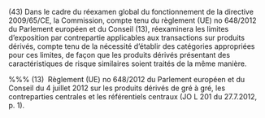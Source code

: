 (43) Dans le cadre du réexamen global du fonctionnement de la directive 2009/65/CE, la Commission, compte tenu du règlement (UE) no 648/2012 du Parlement européen et du Conseil (13), réexaminera les limites d’exposition par contrepartie applicables aux transactions sur produits dérivés, compte tenu de la nécessité d’établir des catégories appropriées pour ces limites, de façon que les produits dérivés présentant des caractéristiques de risque similaires soient traités de la même manière.

%%% (13)  Règlement (UE) no 648/2012 du Parlement européen et du Conseil du 4 juillet 2012 sur les produits dérivés de gré à gré, les contreparties centrales et les référentiels centraux (JO L 201 du 27.7.2012, p. 1).